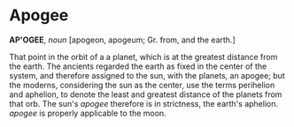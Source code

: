 # Apogee

**AP'OGEE**, _noun_ \[apogeon, apogeum; Gr. from, and the earth.\]

That point in the orbit of a a planet, which is at the greatest distance from the earth. The ancients regarded the earth as fixed in the center of the system, and therefore assigned to the sun, with the planets, an apogee; but the moderns, considering the sun as the center, use the terms perihelion and aphelion, to denote the least and greatest distance of the planets from that orb. The sun's _apogee_ therefore is in strictness, the earth's aphelion. _apogee_ is properly applicable to the moon.